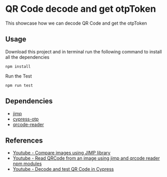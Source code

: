 # QR Code decode and get otpToken

This showcase how we can decode QR Code and get the otpToken

## Usage
Download this project and in terminal run the following command to install all the dependencies
```
npm install
```
Run the Test
```
npm run test
```

## Dependencies
- [jimp](https://www.npmjs.com/package/jimp)
- [cypress-otp](https://www.npmjs.com/package/cypress-otp)
- [qrcode-reader](https://www.npmjs.com/package/qrcode-reader)

## References
- [Youtube - Compare images using JIMP library](https://youtu.be/-XU04xzQDPU)
- [Youtube - Read QRCode from an image using jimp and qrcode reader npm modules](https://youtu.be/d0Kuea3uzr0)
- [Youtube - Decode and test QR Code in Cypress](https://youtu.be/Cxd0j88ipFQ) 
